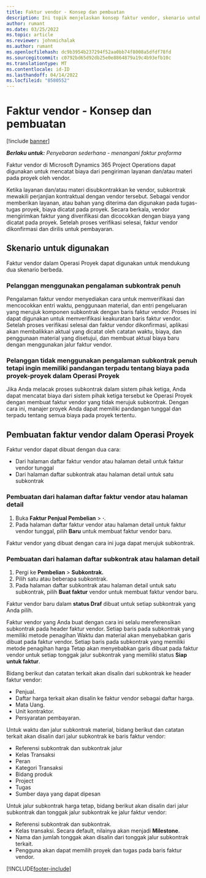 ```yaml
---
title: Faktur vendor - Konsep dan pembuatan
description: Ini topik menjelaskan konsep faktur vendor, skenario untuk digunakan, dan cara membuat faktur vendor di Microsoft Dynamics 365 Project Operations.
author: rumant
ms.date: 03/25/2022
ms.topic: article
ms.reviewer: johnmichalak
ms.author: rumant
ms.openlocfilehash: dc9b3954b237294f52aa0bb74f8008a5dfdf78fd
ms.sourcegitcommit: c0792bd65d92db25e0e8864879a19c4b93efb10c
ms.translationtype: MT
ms.contentlocale: id-ID
ms.lasthandoff: 04/14/2022
ms.locfileid: "8580552"
---
```

# <a name="vendor-invoicing---concept-and-creation"></a>Faktur vendor - Konsep dan pembuatan

[!include [banner](../../includes/dataverse-preview.md)]

_**Berlaku untuk:** Penyebaran sederhana - menangani faktur proforma_

Faktur vendor di Microsoft Dynamics 365 Project Operations dapat digunakan untuk mencatat biaya dari pengiriman layanan dan/atau materi pada proyek oleh vendor.

Ketika layanan dan/atau materi disubkontrakkan ke vendor, subkontrak mewakili perjanjian kontraktual dengan vendor tersebut. Sebagai vendor memberikan layanan, atau bahan yang diterima dan digunakan pada tugas-tugas proyek, biaya dicatat pada proyek. Secara berkala, vendor mengirimkan faktur yang diverifikasi dan dicocokkan dengan biaya yang dicatat pada proyek. Setelah proses verifikasi selesai, faktur vendor dikonfirmasi dan dirilis untuk pembayaran.

## <a name="scenarios-for-use"></a>Skenario untuk digunakan

Faktur vendor dalam Operasi Proyek dapat digunakan untuk mendukung dua skenario berbeda.

### <a name="customers-use-the-full-subcontracting-experiences"></a>Pelanggan menggunakan pengalaman subkontrak penuh

Pengalaman faktur vendor menyediakan cara untuk memverifikasi dan mencocokkan entri waktu, penggunaan material, dan entri pengeluaran yang merujuk komponen subkontrak dengan baris faktur vendor. Proses ini dapat digunakan untuk memverifikasi keakuratan baris faktur vendor. Setelah proses verifikasi selesai dan faktur vendor dikonfirmasi, aplikasi akan membalikkan aktual yang dicatat oleh catatan waktu, biaya, dan penggunaan material yang disetujui, dan membuat aktual biaya baru dengan menggunakan jalur faktur vendor.

### <a name="customers-dont-use-the-full-subcontracting-experiences-but-want-to-have-a-unified-view-of-costs-on-projects-in-project-operations"></a>Pelanggan tidak menggunakan pengalaman subkontrak penuh tetapi ingin memiliki pandangan terpadu tentang biaya pada proyek-proyek dalam Operasi Proyek

Jika Anda melacak proses subkontrak dalam sistem pihak ketiga, Anda dapat mencatat biaya dari sistem pihak ketiga tersebut ke Operasi Proyek dengan membuat faktur vendor yang tidak merujuk subkontrak. Dengan cara ini, manajer proyek Anda dapat memiliki pandangan tunggal dan terpadu tentang semua biaya pada proyek tertentu.

## <a name="creation-of-vendor-invoices-in-project-operations"></a>Pembuatan faktur vendor dalam Operasi Proyek

Faktur vendor dapat dibuat dengan dua cara:

- Dari halaman daftar faktur vendor atau halaman detail untuk faktur vendor tunggal
- Dari halaman daftar subkontrak atau halaman detail untuk satu subkontrak

### <a name="creation-from-the-vendor-invoice-list-page-or-details-page"></a>Pembuatan dari halaman daftar faktur vendor atau halaman detail

1. Buka **Faktur Penjual Pembelian** \> **·**.
2. Pada halaman daftar faktur vendor atau halaman detail untuk faktur vendor tunggal, pilih **Baru** untuk membuat faktur vendor baru.

Faktur vendor yang dibuat dengan cara ini juga dapat merujuk subkontrak.

### <a name="creation-from-the-subcontract-list-page-or-details-page"></a>Pembuatan dari halaman daftar subkontrak atau halaman detail

1. Pergi ke **Pembelian** \> **Subkontrak.**
2. Pilih satu atau beberapa subkontrak.
3. Pada halaman daftar subkontrak atau halaman detail untuk satu subkontrak, pilih **Buat faktur** vendor untuk membuat faktur vendor baru.

Faktur vendor baru dalam **status Draf** dibuat untuk setiap subkontrak yang Anda pilih.

Faktur vendor yang Anda buat dengan cara ini selalu mereferensikan subkontrak pada header faktur vendor. Setiap baris pada subkontrak yang memiliki metode penagihan Waktu dan material akan menyebabkan garis dibuat pada faktur vendor. Setiap baris pada subkontrak yang memiliki metode penagihan harga Tetap akan menyebabkan garis dibuat pada faktur vendor untuk setiap tonggak jalur subkontrak yang memiliki status **Siap untuk faktur**.

Bidang berikut dan catatan terkait akan disalin dari subkontrak ke header faktur vendor:

- Penjual.
- Daftar harga terkait akan disalin ke faktur vendor sebagai daftar harga.
- Mata Uang.
- Unit kontraktor.
- Persyaratan pembayaran.

Untuk waktu dan jalur subkontrak material, bidang berikut dan catatan terkait akan disalin dari jalur subkontrak ke baris faktur vendor:

- Referensi subkontrak dan subkontrak jalur
- Kelas Transaksi
- Peran
- Kategori Transaksi
- Bidang produk
- Project
- Tugas
- Sumber daya yang dapat dipesan

Untuk jalur subkontrak harga tetap, bidang berikut akan disalin dari jalur subkontrak dan tonggak jalur subkontrak ke jalur faktur vendor:

- Referensi subkontrak dan subkontrak.
- Kelas transaksi. Secara default, nilainya akan menjadi **Milestone**.
- Nama dan jumlah tonggak akan disalin dari tonggak jalur subkontrak terkait.
- Pengguna akan dapat memilih proyek dan tugas pada baris faktur vendor.

[!INCLUDE[footer-include](../../includes/footer-banner.md)]
